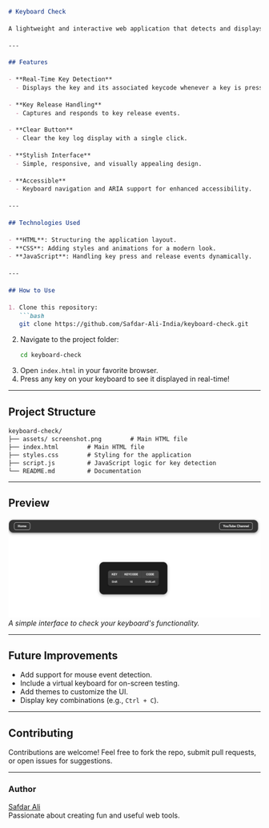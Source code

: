 
```markdown
# Keyboard Check  

A lightweight and interactive web application that detects and displays key presses and releases in real-time. Ideal for testing keyboard inputs, debugging key events, or experimenting with JavaScript's `keydown` and `keyup` event listeners.

---

## Features  

- **Real-Time Key Detection**  
  - Displays the key and its associated keycode whenever a key is pressed.  

- **Key Release Handling**  
  - Captures and responds to key release events.  

- **Clear Button**  
  - Clear the key log display with a single click.  

- **Stylish Interface**  
  - Simple, responsive, and visually appealing design.  

- **Accessible**  
  - Keyboard navigation and ARIA support for enhanced accessibility.  

---

## Technologies Used  

- **HTML**: Structuring the application layout.  
- **CSS**: Adding styles and animations for a modern look.  
- **JavaScript**: Handling key press and release events dynamically.  

---

## How to Use  

1. Clone this repository:  
   ```bash
   git clone https://github.com/Safdar-Ali-India/keyboard-check.git
   ```
2. Navigate to the project folder:  
   ```bash
   cd keyboard-check
   ```
3. Open `index.html` in your favorite browser.  
4. Press any key on your keyboard to see it displayed in real-time!  

---

## Project Structure  

```plaintext
keyboard-check/
├── assets/ screenshot.png        # Main HTML file
├── index.html        # Main HTML file
├── styles.css        # Styling for the application
├── script.js         # JavaScript logic for key detection
└── README.md         # Documentation
```

---

## Preview  

![Keyboard Check Screenshot](assets/screenshot.png)  
_A simple interface to check your keyboard's functionality._  

---

## Future Improvements  

- Add support for mouse event detection.  
- Include a virtual keyboard for on-screen testing.  
- Add themes to customize the UI.  
- Display key combinations (e.g., `Ctrl + C`).  

---

## Contributing  

Contributions are welcome! Feel free to fork the repo, submit pull requests, or open issues for suggestions.  

---

### Author  

[Safdar Ali](https://github.com/Safdar-Ali-India/)  
Passionate about creating fun and useful web tools.
```